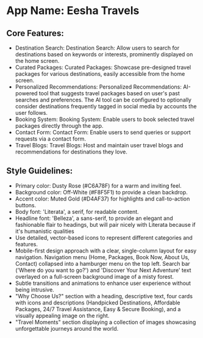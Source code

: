 # **App Name**: Eesha Travels

## Core Features:

- Destination Search: Destination Search: Allow users to search for destinations based on keywords or interests, prominently displayed on the home screen.
- Curated Packages: Curated Packages: Showcase pre-designed travel packages for various destinations, easily accessible from the home screen.
- Personalized Recommendations: Personalized Recommendations: AI-powered tool that suggests travel packages based on user's past searches and preferences.  The AI tool can be configured to optionally consider destinations frequently tagged in social media by accounts the user follows.
- Booking System: Booking System: Enable users to book selected travel packages directly through the app.
- Contact Form: Contact Form: Enable users to send queries or support requests via a contact form.
- Travel Blogs: Travel Blogs: Host and maintain user travel blogs and recommendations for destinations they love.

## Style Guidelines:

- Primary color: Dusty Rose (#C6A78F) for a warm and inviting feel.
- Background color: Off-White (#F8F5F1) to provide a clean backdrop.
- Accent color: Muted Gold (#D4AF37) for highlights and call-to-action buttons.
- Body font: 'Literata', a serif, for readable content.
- Headline font: 'Belleza', a sans-serif, to provide an elegant and fashionable flair to headings, but will pair nicely with Literata because if it's humanistic qualities
- Use detailed, vector-based icons to represent different categories and features.
- Mobile-first design approach with a clear, single-column layout for easy navigation. Navigation menu (Home, Packages, Book Now, About Us, Contact) collapsed into a hamburger menu on the top left. Search bar ('Where do you want to go?') and 'Discover Your Next Adventure' text overlayed on a full-screen background image of a misty forest.
- Subtle transitions and animations to enhance user experience without being intrusive.
- "Why Choose Us?" section with a heading, descriptive text, four cards with icons and descriptions (Handpicked Destinations, Affordable Packages, 24/7 Travel Assistance, Easy & Secure Booking), and a visually appealing image on the right.
- "Travel Moments" section displaying a collection of images showcasing unforgettable journeys around the world.